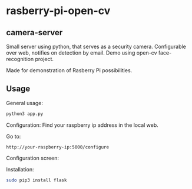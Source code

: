 # rasberry-pi-open-cv
## camera-server
Small server using python, that serves as a security camera.
Configurable over web, notifies on detection by email.
Demo using open-cv face-recognition project.

Made for demonstration of Rasberry Pi possibilities.

## Usage

General usage:

```bash
python3 app.py
```

Configuration:
Find your raspberry ip address in the local web.

Go to:
```
http://your-raspberry-ip:5000/configure
```

Configuration screen:

Installation:
```bash
sudo pip3 install flask
```
